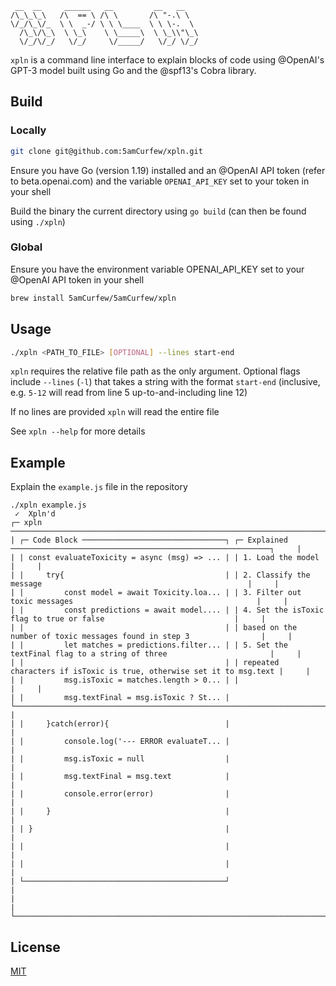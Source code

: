 ```
 __  __     ______   __         __   __    
/\_\_\_\   /\  == \ /\ \       /\ "-.\ \   
\/_/\_\/_  \ \  _-/ \ \ \____  \ \ \-.  \  
  /\_\/\_\  \ \_\    \ \_____\  \ \_\\"\_\ 
  \/_/\/_/   \/_/     \/_____/   \/_/ \/_/      
```

`xpln` is a command line interface to explain blocks of code using @OpenAI's GPT-3 model built using Go and the @spf13's Cobra library.

## Build

### Locally

```bash
git clone git@github.com:5amCurfew/xpln.git
```

Ensure you have Go (version 1.19) installed and an @OpenAI API token (refer to beta.openai.com) and the variable `OPENAI_API_KEY` set to your token in your shell

Build the binary the current directory using `go build` (can then be found using `./xpln`)

### Global
Ensure you have the environment variable OPENAI_API_KEY set to your @OpenAI API token in your shell

```bash
brew install 5amCurfew/5amCurfew/xpln
```

## Usage

```bash
./xpln <PATH_TO_FILE> [OPTIONAL] --lines start-end
```

`xpln` requires the relative file path as the only argument. Optional flags include `--lines` (`-l`) that takes a string with the format `start-end` (inclusive, e.g. `5-12` will read from line 5 up-to-and-including line 12)

If no lines are provided `xpln` will read the entire file

See `xpln --help` for more details

## Example

Explain the `example.js` file in the repository
```
./xpln example.js
 ✓  Xpln'd
┌─ xpln ───────────────────────────────────────────────────────────────────────────────────────────────────────────────────────┐
| ┌─ Code Block ────────────────────────────────┐ ┌─ Explained ──────────────────────────────────────────────────────────┐     |
| | const evaluateToxicity = async (msg) => ... | | 1. Load the model                                                    |     |
| |     try{                                    | | 2. Classify the message                                              |     |
| |         const model = await Toxicity.loa... | | 3. Filter out toxic messages                                         |     |
| |         const predictions = await model.... | | 4. Set the isToxic flag to true or false                             |     |
| |                                             | | based on the number of toxic messages found in step 3                |     |
| |         let matches = predictions.filter... | | 5. Set the textFinal flag to a string of three                       |     |
| |                                             | | repeated characters if isToxic is true, otherwise set it to msg.text |     |
| |         msg.isToxic = matches.length > 0... | |                                                                      |     |
| |         msg.textFinal = msg.isToxic ? St... | └──────────────────────────────────────────────────────────────────────┘     |
| |     }catch(error){                          |                                                                              |
| |         console.log('--- ERROR evaluateT... |                                                                              |
| |         msg.isToxic = null                  |                                                                              |
| |         msg.textFinal = msg.text            |                                                                              |
| |         console.error(error)                |                                                                              |
| |     }                                       |                                                                              |
| | }                                           |                                                                              |
| |                                             |                                                                              |
| |                                             |                                                                              |
| └─────────────────────────────────────────────┘                                                                              |
|                                                                                                                              |
└──────────────────────────────────────────────────────────────────────────────────────────────────────────────────────────────┘ 
```

## License

[MIT](https://choosealicense.com/licenses/mit/)